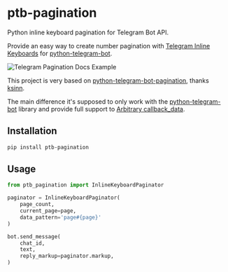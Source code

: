 # ptb-pagination

Python inline keyboard pagination for Telegram Bot API.

Provide an easy way to create number pagination with [Telegram Inline Keyboards](https://core.telegram.org/bots/2-0-intro#new-inline-keyboards) for [python-telegram-bot](https://github.com/python-telegram-bot/python-telegram-bot).

![Telegram Pagination Docs Example](https://core.telegram.org/file/811140217/1/NkRCCLeQZVc/17a804837802700ea4)

This project is very based on [python-telegram-bot-pagination](https://github.com/ksinn/python-telegram-bot-pagination), thanks [ksinn](https://github.com/ksinn/).

The main difference it's supposed to only work with the [python-telegram-bot](https://github.com/python-telegram-bot/python-telegram-bot) library and provide full support to [Arbitrary callback_data](https://github.com/python-telegram-bot/python-telegram-bot/wiki/Arbitrary-callback_data).

## Installation

```bash
pip install ptb-pagination
```

## Usage

```python
from ptb_pagination import InlineKeyboardPaginator

paginator = InlineKeyboardPaginator(
    page_count,
    current_page=page,
    data_pattern='page#{page}'
)

bot.send_message(
    chat_id,
    text,
    reply_markup=paginator.markup,
)
```
